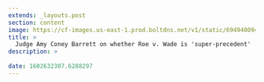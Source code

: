 ```yaml
--- 
extends: _layouts.post 
section: content 
image: https://cf-images.us-east-1.prod.boltdns.net/v1/static/694940094001/997db1a1-1642-414c-b802-4d595d0259d6/f061632b-402b-425c-9ad1-2fe2b1807fb0/1280x720/match/image.jpg 
title: > 
  Judge Amy Coney Barrett on whether Roe v. Wade is 'super-precedent' 
description: > 
   
date: 1602632307.6288297 
--- 
```

